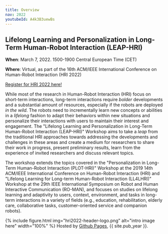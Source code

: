 ```yaml
---
title: Overview
nav: 2022
youtubeId: A4k3B3uewBs
---
```



## Lifelong Learning and Personalization in Long-Term Human-Robot Interaction (LEAP-HRI) 

**When**: March 7, 2022. 1500-1900 Central European Time (CET)

**Where**: Virtual, as part of the 16th ACM/IEEE International Conference on Human-Robot Interaction (HRI 2022)

[Register for HRI 2022 here!](https://humanrobotinteraction.org/2022/registration/)

<!-- {% include figure.html img="promos-main.png" alt="banner image" width="100%" %} -->


While most of the research in Human-Robot Interaction (HRI) focus on short-term interactions, long-term interactions require *bolder* developments and a substantial amount of resources, especially if the robots are deployed *in the wild*. The robots need to incrementally learn new concepts or abilities in a *lifelong* fashion to adapt their behaviors within new situations and personalize their interactions with users to maintain their interest and engagement. The "Lifelong Learning and Personalization in Long-Term Human-Robot Interaction (LEAP-HRI)" Workshop aims to take a *leap* from the traditional HRI approaches towards addressing the developments and challenges in these areas and create a medium for researchers to share their work in progress, present preliminary results, learn from the experience of invited researchers and discuss relevant topics. 

The workshop extends the topics covered in the "Personalization in Long-Term Human-Robot Interaction (PLOT-HRI)" Workshop at the 2019 14th ACM/IEEE International Conference on Human-Robot Interaction (HRI) and "Lifelong Learning for Long-term Human-Robot Interaction (LL4LHRI)" Workshop at the 29th IEEE International Symposium on Robot and Human Interactive Communication (RO-MAN), and focuses on studies on lifelong learning and adaptivity to users, context, environment, and tasks in long-term interactions in a variety of fields (e.g., education, rehabilitation, elderly care, collaborative tasks, customer-oriented service and companion robots).

{% include figure.html img="hri2022-header-logo.png" alt="intro image here" width="100%" %}
Hosted by [Github Pages](https://pages.github.com/), {{ site.pub_year }}. 